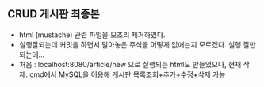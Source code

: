 ## CRUD 게시판 최종본
- html (mustache) 관련 파일을 모조리 제거하였다.
- 실행잘되는데 커밋을 하면서 달아놓은 주석을 어떻게 없애는지 모르겠다. 실행 잘만 되는데...
- 처음 : localhost:8080/article/new 으로 실행되는 html도 만들었으나, 현재 삭제. cmd에서 MySQL을 이용해 게시판 목록조회+추가+수정+삭제 가능
